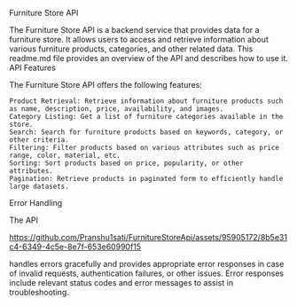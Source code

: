 Furniture Store API

The Furniture Store API is a backend service that provides data for a furniture store. It allows users to access and retrieve information about various furniture products, categories, and other related data. This readme.md file provides an overview of the API and describes how to use it.
API Features

The Furniture Store API offers the following features:

    Product Retrieval: Retrieve information about furniture products such as name, description, price, availability, and images.
    Category Listing: Get a list of furniture categories available in the store.
    Search: Search for furniture products based on keywords, category, or other criteria.
    Filtering: Filter products based on various attributes such as price range, color, material, etc.
    Sorting: Sort products based on price, popularity, or other attributes.
    Pagination: Retrieve products in paginated form to efficiently handle large datasets.
Error Handling

The API

https://github.com/Pranshu1sati/FurnitureStoreApi/assets/95905172/8b5e31c4-6349-4c5e-8e7f-653e60990f15

 handles errors gracefully and provides appropriate error responses in case of invalid requests, authentication failures, or other issues. Error responses include relevant status codes and error messages to assist in troubleshooting.


